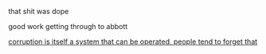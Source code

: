 that shit was dope

good work getting through to abbott

[corruption is itself a system that can be operated, people tend to forget that](/hometown_hero.png)

